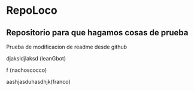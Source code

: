 # RepoLoco

## Repositorio para que hagamos cosas de prueba

Prueba de modificacion de readme desde github

djaksldjlaksd (leanGbot)

f (nachoscocco)


aashjasduhasdhjk(franco)
